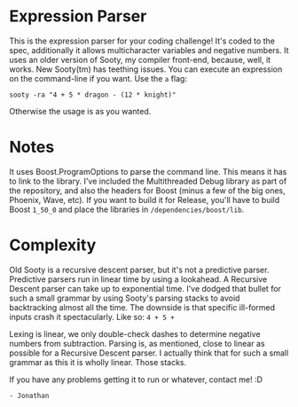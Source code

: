 # Expression Parser

This is the expression parser for your coding challenge! It's coded to the spec, additionally
it allows multicharacter variables and negative numbers. It uses an older version of Sooty,
my compiler front-end, because, well, it works. New Sooty(tm) has teething issues. You can
execute an expression on the command-line if you want. Use the `a` flag:

```
sooty -ra "4 + 5 * dragon - (12 * knight)"
```

Otherwise the usage is as you wanted.

# Notes

It uses Boost.ProgramOptions to parse the command line. This means it has to link to the
library. I've included the Multithreaded Debug library as part of the repository, and also
the headers for Boost (minus a few of the big ones, Phoenix, Wave, etc). If you want to build
it for Release, you'll have to build Boost `1_50_0` and place the libraries in
`/dependencies/boost/lib`.

# Complexity

Old Sooty is a recursive descent parser, but it's not a predictive parser. Predictive parsers
run in linear time by using a lookahead. A Recursive Descent parser can take up to exponential
time. I've dodged that bullet for such a small grammar by using Sooty's parsing stacks to avoid
backtracking almost all the time. The downside is that specific ill-formed inputs crash it
spectacularly. Like so: `4 + 5 +`

Lexing is linear, we only double-check dashes to determine negative numbers from subtraction.
Parsing is, as mentioned, close to linear as possible for a Recursive Descent parser. I
actually think that for such a small grammar as this it is wholly linear. Those stacks.

If you have any problems getting it to run or whatever, contact me! :D

`- Jonathan`

